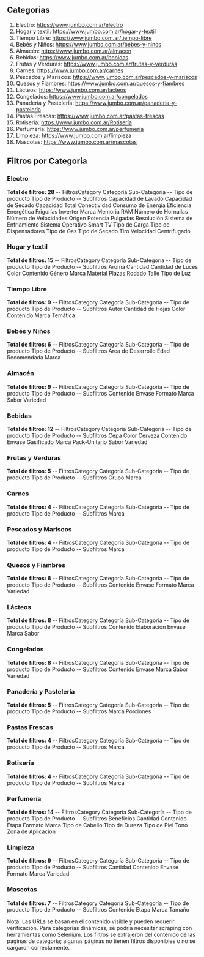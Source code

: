 
## Categorias
1. Electro: https://www.jumbo.com.ar/electro
2. Hogar y textil: https://www.jumbo.com.ar/hogar-y-textil
3. Tiempo Libre: https://www.jumbo.com.ar/tiempo-libre
4. Bebés y Niños: https://www.jumbo.com.ar/bebes-y-ninos
5. Almacén: https://www.jumbo.com.ar/almacen
6. Bebidas: https://www.jumbo.com.ar/bebidas
7. Frutas y Verduras: https://www.jumbo.com.ar/frutas-y-verduras
8. Carnes: https://www.jumbo.com.ar/carnes
9. Pescados y Mariscos: https://www.jumbo.com.ar/pescados-y-mariscos
10. Quesos y Fiambres: https://www.jumbo.com.ar/quesos-y-fiambres
11. Lácteos: https://www.jumbo.com.ar/lacteos
12. Congelados: https://www.jumbo.com.ar/congelados
13. Panadería y Pastelería: https://www.jumbo.com.ar/panaderia-y-pastelería
14. Pastas Frescas: https://www.jumbo.com.ar/pastas-frescas
15. Rotisería: https://www.jumbo.com.ar/Rotisería
16. Perfumería: https://www.jumbo.com.ar/perfumeria
17. Limpieza: https://www.jumbo.com.ar/limpieza
18. Mascotas: https://www.jumbo.com.ar/mascotas

## Filtros por Categoría

### Electro
**Total de filtros: 28**
-- FiltrosCategory
Categoría
Sub-Categoría
-- Tipo de producto
Tipo de Producto
-- Subfiltros
Capacidad de Lavado
Capacidad de Secado
Capacidad Total
Conectividad
Consumo de Energía
Eficiencia Energética
Frigorías
Inverter
Marca
Memoria RAM
Número de Hornallas
Número de Velocidades
Origen
Potencia
Pulgadas
Resolución
Sistema de Enfriamiento
Sistema Operativo
Smart TV
Tipo de Carga
Tipo de Dispensadores
Tipo de Gas
Tipo de Secado
Tiro
Velocidad Centrifugado

### Hogar y textil
**Total de filtros: 15**
-- FiltrosCategory
Categoría
Sub-Categoría
-- Tipo de producto
Tipo de Producto
-- Subfiltros
Aroma
Cantidad
Cantidad de Luces
Color
Contenido
Género
Marca
Material
Plazas
Rodado
Talle
Tipo de Luz

### Tiempo Libre
**Total de filtros: 9**
-- FiltrosCategory
Categoría
Sub-Categoría
-- Tipo de producto
Tipo de Producto
-- Subfiltros
Autor
Cantidad de Hojas
Color
Contenido
Marca
Temática

### Bebés y Niños
**Total de filtros: 6**
-- FiltrosCategory
Categoría
Sub-Categoría
-- Tipo de producto
Tipo de Producto
-- Subfiltros
Área de Desarrollo
Edad Recomendada
Marca

### Almacén
**Total de filtros: 9**
-- FiltrosCategory
Categoría
Sub-Categoría
-- Tipo de producto
Tipo de Producto
-- Subfiltros
Contenido
Envase
Formato
Marca
Sabor
Variedad

### Bebidas
**Total de filtros: 12**
-- FiltrosCategory
Categoría
Sub-Categoría
-- Tipo de producto
Tipo de Producto
-- Subfiltros
Cepa
Color Cerveza
Contenido
Envase
Gasificado
Marca
Pack-Unitario
Sabor
Variedad

### Frutas y Verduras
**Total de filtros: 5**
-- FiltrosCategory
Categoría
Sub-Categoría
-- Tipo de producto
Tipo de Producto
-- Subfiltros
Grupo
Marca

### Carnes
**Total de filtros: 4**
-- FiltrosCategory
Categoría
Sub-Categoría
-- Tipo de producto
Tipo de Producto
-- Subfiltros
Marca

### Pescados y Mariscos
**Total de filtros: 4**
-- FiltrosCategory
Categoría
Sub-Categoría
-- Tipo de producto
Tipo de Producto
-- Subfiltros
Marca

### Quesos y Fiambres
**Total de filtros: 8**
-- FiltrosCategory
Categoría
Sub-Categoría
-- Tipo de producto
Tipo de Producto
-- Subfiltros
Contenido
Envase
Formato
Marca
Variedad

### Lácteos
**Total de filtros: 8**
-- FiltrosCategory
Categoría
Sub-Categoría
-- Tipo de producto
Tipo de Producto
-- Subfiltros
Contenido
Elaboración
Envase
Marca
Sabor

### Congelados
**Total de filtros: 8**
-- FiltrosCategory
Categoría
Sub-Categoría
-- Tipo de producto
Tipo de Producto
-- Subfiltros
Contenido
Envase
Marca
Sabor
Variedad

### Panadería y Pastelería
**Total de filtros: 5**
-- FiltrosCategory
Categoría
Sub-Categoría
-- Tipo de producto
Tipo de Producto
-- Subfiltros
Marca
Porciones

### Pastas Frescas
**Total de filtros: 4**
-- FiltrosCategory
Categoría
Sub-Categoría
-- Tipo de producto
Tipo de Producto
-- Subfiltros
Marca

### Rotisería
**Total de filtros: 4**
-- FiltrosCategory
Categoría
Sub-Categoría
-- Tipo de producto
Tipo de Producto
-- Subfiltros
Marca

### Perfumería
**Total de filtros: 14**
-- FiltrosCategory
Categoría
Sub-Categoría
-- Tipo de producto
Tipo de Producto
-- Subfiltros
Beneficios
Cantidad
Contenido
Etapa
Formato
Marca
Tipo de Cabello
Tipo de Dureza
Tipo de Piel
Tono
Zona de Aplicación

### Limpieza
**Total de filtros: 9**
-- FiltrosCategory
Categoría
Sub-Categoría
-- Tipo de producto
Tipo de Producto
-- Subfiltros
Cantidad
Contenido
Envase
Formato
Marca
Variedad

### Mascotas
**Total de filtros: 7**
-- FiltrosCategory
Categoría
Sub-Categoría
-- Tipo de producto
Tipo de Producto
-- Subfiltros
Contenido
Etapa
Marca
Tamaño

Nota: Las URLs se basan en el contenido visible y pueden requerir verificación. Para categorías dinámicas, se podría necesitar scraping con herramientas como Selenium. Los filtros se extrajeron del contenido de las páginas de categoría; algunas páginas no tienen filtros disponibles o no se cargaron correctamente.
